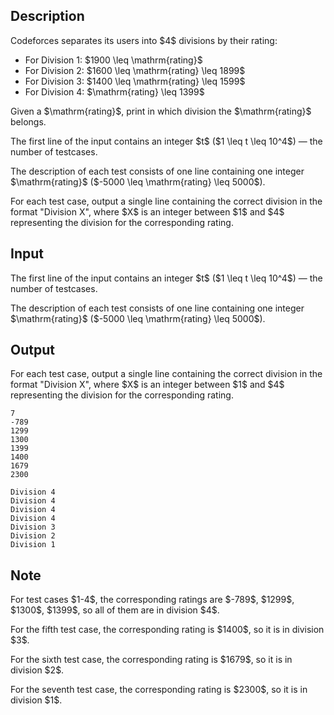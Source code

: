 ## Description

<div><p>Codeforces separates its users into $4$ divisions by their rating:</p><ul> <li> For Division 1: $1900 \leq \mathrm{rating}$ </li><li> For Division 2: $1600 \leq \mathrm{rating} \leq 1899$ </li><li> For Division 3: $1400 \leq \mathrm{rating} \leq 1599$ </li><li> For Division 4: $\mathrm{rating} \leq 1399$ </li></ul><p>Given a $\mathrm{rating}$, print in which division the $\mathrm{rating}$ belongs.</p></div><div class="input-specification"><p>The first line of the input contains an integer $t$ ($1 \leq t \leq 10^4$) — the number of testcases.</p><p>The description of each test consists of one line containing one integer $\mathrm{rating}$ ($-5000 \leq \mathrm{rating} \leq 5000$).</p></div><div class="output-specification"><p>For each test case, output a single line containing the correct division in the format "<span class="tex-font-style-tt">Division X</span>", where $X$ is an integer between $1$ and $4$ representing the division for the corresponding rating.</p></div>

## Input

<p>The first line of the input contains an integer $t$ ($1 \leq t \leq 10^4$) — the number of testcases.</p><p>The description of each test consists of one line containing one integer $\mathrm{rating}$ ($-5000 \leq \mathrm{rating} \leq 5000$).</p>

## Output

<p>For each test case, output a single line containing the correct division in the format "<span class="tex-font-style-tt">Division X</span>", where $X$ is an integer between $1$ and $4$ representing the division for the corresponding rating.</p>





```input1
7
-789
1299
1300
1399
1400
1679
2300
```




```output1
Division 4
Division 4
Division 4
Division 4
Division 3
Division 2
Division 1
```



## Note

<p>For test cases $1-4$, the corresponding ratings are $-789$, $1299$, $1300$, $1399$, so all of them are in division $4$.</p><p>For the fifth test case, the corresponding rating is $1400$, so it is in division $3$.</p><p>For the sixth test case, the corresponding rating is $1679$, so it is in division $2$.</p><p>For the seventh test case, the corresponding rating is $2300$, so it is in division $1$.</p>
